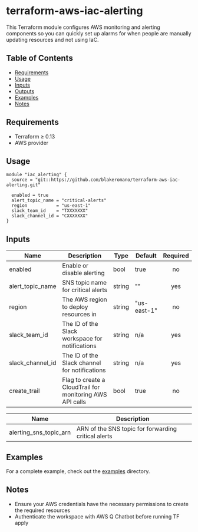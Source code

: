 # terraform-aws-iac-alerting

This Terraform module configures AWS monitoring and alerting components so you can quickly set up alarms for when people are manually updating resources and not using IaC.

## Table of Contents

- [Requirements](#requirements)
- [Usage](#usage)
- [Inputs](#inputs)
- [Outputs](#outputs)
- [Examples](#examples)
- [Notes](#notes)

## Requirements

- Terraform ≥ 0.13
- AWS provider

## Usage

```hcl
module "iac_alerting" {
  source = "git::https://github.com/blakeromano/terraform-aws-iac-alerting.git"

  enabled = true
  alert_topic_name = "critical-alerts"
  region           = "us-east-1"
  slack_team_id    = "TXXXXXXX"
  slack_channel_id = "CXXXXXXX"
}
```

## Inputs

| Name             | Description                                                  | Type  | Default     | Required |
|------------------|--------------------------------------------------------------|-------|------------|:--------:|
| enabled          | Enable or disable alerting                                   | bool  | true       |    no    |
| alert_topic_name | SNS topic name for critical alerts                          | string| ""         |   yes    |
| region           | The AWS region to deploy resources in                       | string| "us-east-1"|    no    |
| slack_team_id    | The ID of the Slack workspace for notifications             | string| n/a        |   yes    |
| slack_channel_id | The ID of the Slack channel for notifications               | string| n/a        |   yes    |
| create_trail     | Flag to create a CloudTrail for monitoring AWS API calls    | bool  | true       |    no    |

| Name                    | Description                                           |
|-------------------------|-------------------------------------------------------|
| alerting_sns_topic_arn  | ARN of the SNS topic for forwarding critical alerts   |

## Examples

For a complete example, check out the [examples](examples/basic) directory.

## Notes

- Ensure your AWS credentials have the necessary permissions to create the required resources
- Authenticate the workspace with AWS Q Chatbot before running TF apply
